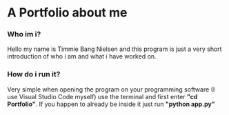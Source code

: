 # A Portfolio about me
### Who im i?
Hello my name is Timmie Bang Nielsen and this program is just a very short
introduction of who i am and what i have worked on.

### How do i run it?
Very simple when opening the program on your programming software (I use Visual
Studio Code myself) use the terminal and first enter **"cd Portfolio"**. If you happen 
to already be inside it just run **"python app.py"**
